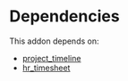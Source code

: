 # Dependencies

This addon depends on:

- [project_timeline](../../../../odoo-bringout-oca-project-project_timeline)
- [hr_timesheet](../../../../../oca-ocb-hr/odoo-bringout-oca-ocb-hr_timesheet)
